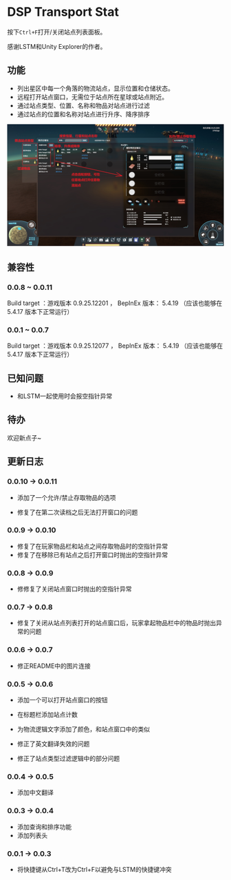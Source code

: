# DSP Transport Stat

按下`Ctrl+F`打开/关闭站点列表面板。

感谢LSTM和Unity Explorer的作者。

## 功能

- 列出星区中每一个角落的物流站点，显示位置和仓储状态。
- 远程打开站点窗口，无需位于站点所在星球或站点附近。
- 通过站点类型、位置、名称和物品对站点进行过滤
- 通过站点的位置和名称对站点进行升序、降序排序

![Usage](https://raw.githubusercontent.com/LittleSaya/IndexOutOfRangeDSPMod/master/DSPTransportStat/Doc/brief-zh-Hans.jpg "Usage")

## 兼容性

### 0.0.8 ~ 0.0.11

Build target ：游戏版本 0.9.25.12201 ， BepInEx 版本： 5.4.19 （应该也能够在 5.4.17 版本下正常运行）

### 0.0.1 ~ 0.0.7

Build target ：游戏版本 0.9.25.12077 ， BepInEx 版本： 5.4.19 （应该也能够在 5.4.17 版本下正常运行）

## 已知问题

- 和LSTM一起使用时会报空指针异常

## 待办

欢迎新点子~

## 更新日志

### 0.0.10 -> 0.0.11

- 添加了一个允许/禁止存取物品的选项

- 修复了在第二次读档之后无法打开窗口的问题

### 0.0.9 -> 0.0.10

- 修复了在玩家物品栏和站点之间存取物品时的空指针异常
- 修复了在移除已有站点之后打开窗口时抛出的空指针异常

### 0.0.8 -> 0.0.9

- 修修复了关闭站点窗口时抛出的空指针异常

### 0.0.7 -> 0.0.8

- 修复了关闭从站点列表打开的站点窗口后，玩家拿起物品栏中的物品时抛出异常的问题

### 0.0.6 -> 0.0.7

- 修正README中的图片连接

### 0.0.5 -> 0.0.6

- 添加一个可以打开站点窗口的按钮
- 在标题栏添加站点计数
- 为物流逻辑文字添加了颜色，和站点窗口中的类似

- 修正了英文翻译失效的问题
- 修正了站点类型过滤逻辑中的部分问题

### 0.0.4 -> 0.0.5

- 添加中文翻译

### 0.0.3 -> 0.0.4

- 添加查询和排序功能
- 添加列表头

### 0.0.1 -> 0.0.3
- 将快捷键从Ctrl+T改为Ctrl+F以避免与LSTM的快捷键冲突
